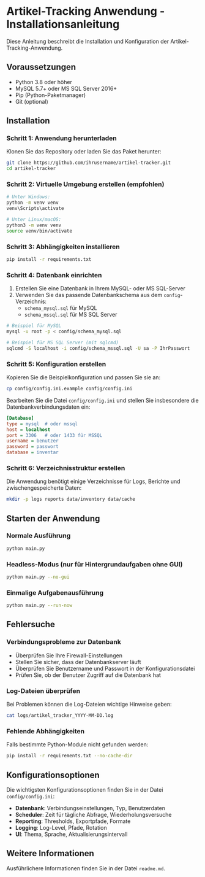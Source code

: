 # Artikel-Tracking Anwendung - Installationsanleitung

Diese Anleitung beschreibt die Installation und Konfiguration der Artikel-Tracking-Anwendung.

## Voraussetzungen

* Python 3.8 oder höher
* MySQL 5.7+ oder MS SQL Server 2016+
* Pip (Python-Paketmanager)
* Git (optional)

## Installation

### Schritt 1: Anwendung herunterladen

Klonen Sie das Repository oder laden Sie das Paket herunter:

```bash
git clone https://github.com/ihrusername/artikel-tracker.git
cd artikel-tracker
```

### Schritt 2: Virtuelle Umgebung erstellen (empfohlen)

```bash
# Unter Windows:
python -m venv venv
venv\Scripts\activate

# Unter Linux/macOS:
python3 -m venv venv
source venv/bin/activate
```

### Schritt 3: Abhängigkeiten installieren

```bash
pip install -r requirements.txt
```

### Schritt 4: Datenbank einrichten

1. Erstellen Sie eine Datenbank in Ihrem MySQL- oder MS SQL-Server
2. Verwenden Sie das passende Datenbankschema aus dem `config`-Verzeichnis:
   * `schema_mysql.sql` für MySQL
   * `schema_mssql.sql` für MS SQL Server

```bash
# Beispiel für MySQL
mysql -u root -p < config/schema_mysql.sql

# Beispiel für MS SQL Server (mit sqlcmd)
sqlcmd -S localhost -i config/schema_mssql.sql -U sa -P IhrPasswort
```

### Schritt 5: Konfiguration erstellen

Kopieren Sie die Beispielkonfiguration und passen Sie sie an:

```bash
cp config/config.ini.example config/config.ini
```

Bearbeiten Sie die Datei `config/config.ini` und stellen Sie insbesondere die Datenbankverbindungsdaten ein:

```ini
[Database]
type = mysql  # oder mssql
host = localhost
port = 3306   # oder 1433 für MSSQL
username = benutzer
password = passwort
database = inventar
```

### Schritt 6: Verzeichnisstruktur erstellen

Die Anwendung benötigt einige Verzeichnisse für Logs, Berichte und zwischengespeicherte Daten:

```bash
mkdir -p logs reports data/inventory data/cache
```

## Starten der Anwendung

### Normale Ausführung

```bash
python main.py
```

### Headless-Modus (nur für Hintergrundaufgaben ohne GUI)

```bash
python main.py --no-gui
```

### Einmalige Aufgabenausführung

```bash
python main.py --run-now
```

## Fehlersuche

### Verbindungsprobleme zur Datenbank

- Überprüfen Sie Ihre Firewall-Einstellungen
- Stellen Sie sicher, dass der Datenbankserver läuft
- Überprüfen Sie Benutzername und Passwort in der Konfigurationsdatei
- Prüfen Sie, ob der Benutzer Zugriff auf die Datenbank hat

### Log-Dateien überprüfen

Bei Problemen können die Log-Dateien wichtige Hinweise geben:

```bash
cat logs/artikel_tracker_YYYY-MM-DD.log
```

### Fehlende Abhängigkeiten

Falls bestimmte Python-Module nicht gefunden werden:

```bash
pip install -r requirements.txt --no-cache-dir
```

## Konfigurationsoptionen

Die wichtigsten Konfigurationsoptionen finden Sie in der Datei `config/config.ini`:

- **Datenbank**: Verbindungseinstellungen, Typ, Benutzerdaten
- **Scheduler**: Zeit für tägliche Abfrage, Wiederholungsversuche
- **Reporting**: Thresholds, Exportpfade, Formate
- **Logging**: Log-Level, Pfade, Rotation
- **UI**: Thema, Sprache, Aktualisierungsintervall

## Weitere Informationen

Ausführlichere Informationen finden Sie in der Datei `readme.md`.
